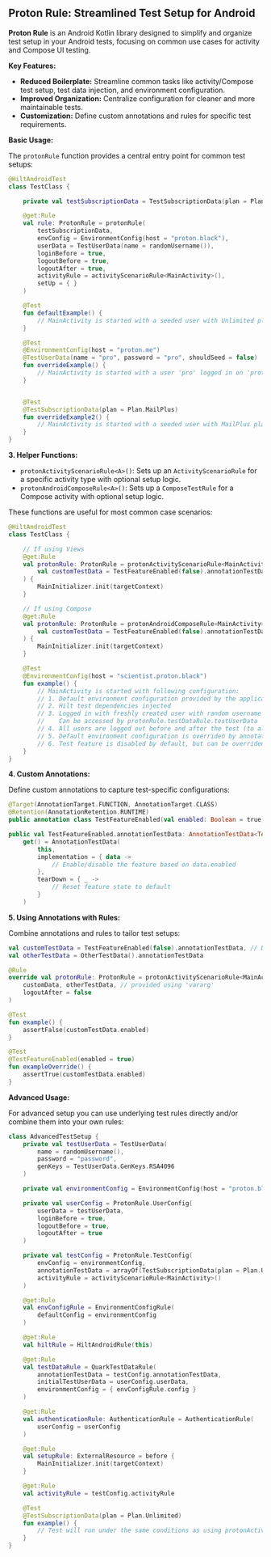 ## Proton Rule: Streamlined Test Setup for Android

**Proton Rule** is an Android Kotlin library designed to simplify and organize test setup in your Android tests, focusing on common use cases for activity and Compose UI testing.

**Key Features:**

* **Reduced Boilerplate:** Streamline common tasks like activity/Compose test setup, test data injection, and environment configuration.
* **Improved Organization:** Centralize configuration for cleaner and more maintainable tests.
* **Customization:** Define custom annotations and rules for specific test requirements.

**Basic Usage:**

The `protonRule` function provides a central entry point for common test setups:

```kotlin
@HiltAndroidTest
class TestClass {

    private val testSubscriptionData = TestSubscriptionData(plan = Plan.Unlimited).annotationTestData

    @get:Rule
    val rule: ProtonRule = protonRule(
        testSubscriptionData,
        envConfig = EnvironmentConfig(host = "proton.black"),
        userData = TestUserData(name = randomUsername()),
        loginBefore = true,
        logoutBefore = true,
        logoutAfter = true,
        activityRule = activityScenarioRule<MainActivity>(),
        setUp = { }
    )

    @Test
    fun defaultExample() {
        // MainActivity is started with a seeded user with Unlimited plan logged in on 'proton.black' environment.
    }

    @Test
    @EnvironmentConfig(host = "proton.me")
    @TestUserData(name = "pro", password = "pro", shouldSeed = false)
    fun overrideExample() {
        // MainActivity is started with a user 'pro' logged in on 'proton.me' environment. User will not be seeded beforehand
    }


    @Test
    @TestSubscriptionData(plan = Plan.MailPlus)
    fun overrideExample2() {
        // MainActivity is started with a seeded user with MailPlus plan logged in on 'proton.black' environment.
    }
}
```

**3. Helper Functions:**

* `protonActivityScenarioRule<A>()`: Sets up an `ActivityScenarioRule` for a specific activity type with optional setup logic.
* `protonAndroidComposeRule<A>()`: Sets up a `ComposeTestRule` for a Compose activity with optional setup logic.

These functions are useful for most common case scenarios:
```kotlin
@HiltAndroidTest
class TestClass {

    // If using Views
    @get:Rule
    val protonRule: ProtonRule = protonActivityScenarioRule<MainActivity>(
        val customTestData = TestFeatureEnabled(false).annotationTestData
    ) {
        MainInitializer.init(targetContext)
    }

    // If using Compose
    @get:Rule
    val protonRule: ProtonRule = protonAndroidComposeRule<MainActivity>(
        val customTestData = TestFeatureEnabled(false).annotationTestData
    ) {
        MainInitializer.init(targetContext)
    }

    @Test
    @EnvironmentConfig(host = "scientist.proton.black")
    fun example() {
        // MainActivity is started with following configuration:
        // 1. Default environment configuration provided by the application
        // 2. Hilt test dependencies injected 
        // 3. Logged in with freshly created user with random username 
        //    Can be accessed by protonRule.testDataRule.testUserData
        // 4. All users are logged out before and after the test (to always assure clean state)
        // 5. Default environment configuration is overriden by annotation
        // 6. Test feature is disabled by default, but can be overriden by annotation @TestFeatureEnabled
    }
}
```

**4. Custom Annotations:**

Define custom annotations to capture test-specific configurations:

```kotlin
@Target(AnnotationTarget.FUNCTION, AnnotationTarget.CLASS)
@Retention(AnnotationRetention.RUNTIME)
public annotation class TestFeatureEnabled(val enabled: Boolean = true)

public val TestFeatureEnabled.annotationTestData: AnnotationTestData<TestFeatureEnabled>
    get() = AnnotationTestData(
        this,
        implementation = { data ->
            // Enable/disable the feature based on data.enabled
        },
        tearDown = { _ ->
            // Reset feature state to default
        }
    )
```

**5. Using Annotations with Rules:**

Combine annotations and rules to tailor test setups:

```kotlin
val customTestData = TestFeatureEnabled(false).annotationTestData, // Disable specific feature
val otherTestData = OtherTestData().annotationTestData

@Rule
override val protonRule: ProtonRule = protonActivityScenarioRule<MainActivity>(
    customData, otherTestData, // provided using 'vararg'
    logoutAfter = false
)

@Test
fun example() {
    assertFalse(customTestData.enabled)
}

@Test
@TestFeatureEnabled(enabled = true)
fun exampleOverride() {
    assertTrue(customTestData.enabled)
}
```

**Advanced Usage:**

For advanced setup you can use underlying test rules directly and/or combine them into your own rules:
```kotlin
class AdvancedTestSetup {
    private val testUserData = TestUserData(
        name = randomUsername(),
        password = "password",
        genKeys = TestUserData.GenKeys.RSA4096
    )

    private val environmentConfig = EnvironmentConfig(host = "proton.black")

    private val userConfig = ProtonRule.UserConfig(
        userData = testUserData,
        loginBefore = true,
        logoutBefore = true,
        logoutAfter = true
    )

    private val testConfig = ProtonRule.TestConfig(
        envConfig = environmentConfig,
        annotationTestData = arrayOf(TestSubscriptionData(plan = Plan.Unlimited).annotationTestData),
        activityRule = activityScenarioRule<MainActivity>()
    )

    @get:Rule
    val envConfigRule = EnvironmentConfigRule(
        defaultConfig = environmentConfig
    )

    @get:Rule
    val hiltRule = HiltAndroidRule(this)

    @get:Rule
    val testDataRule = QuarkTestDataRule(
        annotationTestData = testConfig.annotationTestData,
        initialTestUserData = userConfig.userData,
        environmentConfig = { envConfigRule.config }
    )

    @get:Rule
    val authenticationRule: AuthenticationRule = AuthenticationRule(
        userConfig = userConfig
    )

    @get:Rule
    val setupRule: ExternalResource = before {
        MainInitializer.init(targetContext)
    }

    @get:Rule
    val activityRule = testConfig.activityRule

    @Test
    @TestSubscriptionData(plan = Plan.Unlimited)
    fun example() {
        // Test will run under the same conditions as using protonActivityScenarioRule()
    }
}
```
